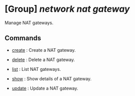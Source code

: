 # [Group] _network nat gateway_

Manage NAT gateways.

## Commands

- [create](/Commands/network/nat/gateway/_create.md)
: Create a NAT gateway.

- [delete](/Commands/network/nat/gateway/_delete.md)
: Delete a NAT gateway.

- [list](/Commands/network/nat/gateway/_list.md)
: List NAT gateways.

- [show](/Commands/network/nat/gateway/_show.md)
: Show details of a NAT gateway.

- [update](/Commands/network/nat/gateway/_update.md)
: Update a NAT gateway.
